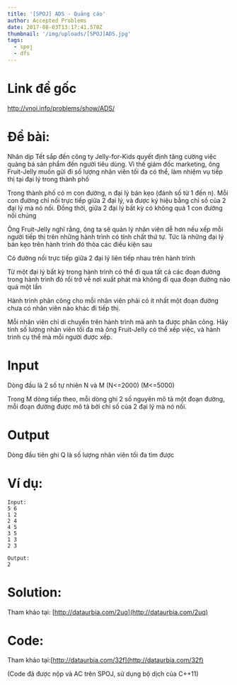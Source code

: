 ```yaml
---
title: '[SPOJ] ADS - Quảng cáo'
author: Accepted Problems
date: 2017-08-03T13:17:41.578Z
thumbnail: '/img/uploads/[SPOJ]ADS.jpg'
tags:
  - spoj
  - dfs
---
```

# Link đề gốc

<http://vnoi.info/problems/show/ADS/>

# Đề bài:

Nhân dịp Tết sắp đến công ty Jelly-for-Kids quyết định tăng cường việc quảng bá sản phẩm đến người tiêu dùng. Vì thế giám đốc marketing, ông Fruit-Jelly muốn gửi đi số lượng nhân viên tối đa có thể, làm nhiệm vụ tiếp thị tại đại lý trong thành phố

Trong thành phố có m con đường, n đại lý bán kẹo (đánh số từ 1 đến n). Mỗi con đường chỉ nối trực tiếp giữa 2 đại lý, và được ký hiệu bằng chỉ số của 2 đại lý mà nó nối. Đồng thời, giữa 2 đại lý bất kỳ có không quá 1 con đường nối chúng

Ông Fruit-Jelly nghĩ rằng, ông ta sẽ quản lý nhân viên dễ hơn nếu xếp mỗi người tiếp thị trên những hành trình có tính chất thứ tự. Tức là những đại lý bán kẹo trên hành trình đó thỏa các điều kiện sau

Có đường nối trực tiếp giữa 2 đại lý liên tiếp nhau trên hành trình

Từ một đại lý bất kỳ trong hành trình có thể đi qua tất cả các đoạn đường trong hành trình đó rồi trở về nơi xuất phát mà không đi qua đoạn đường nào quá một lần

Hành trình phân công cho mỗi nhân viên phải có ít nhất một đoạn đường chưa có nhân viên nào khác đi tiếp thị.

Mỗi nhân viên chỉ di chuyển trên hành trình mà anh ta được phân công. Hãy tính số lượng nhân viên tối đa mà ông Fruit-Jelly có thể xếp việc, và hành trình cụ thể mà mỗi người được xếp.

# Input

Dòng đầu là 2 số tự nhiên N và M (N<=2000) (M<=5000)

Trong M dòng tiếp theo, mỗi dòng ghi 2 số nguyên mô tả một đoạn đường, mỗi đoạn đường được mô tả bởi chỉ số của 2 đại lý mà nó nối.

# Output

Dòng đầu tiên ghi Q là số lượng nhân viên tối đa tìm được
 
# Ví dụ:

```
Input:
5 6
1 2
2 4
4 5
3 5
1 3
2 3
```

```
Output:
2
```

# Solution:

Tham khảo tại: [http://dataurbia.com/2uq](http://dataurbia.com/2uq)

# Code:

Tham khảo tại:[http://dataurbia.com/32f](http://dataurbia.com/32f)


(Code đã được nộp và AC trên SPOJ, sử dụng bộ dịch của C++11)



